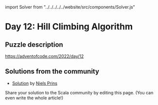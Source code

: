import Solver from "../../../../../website/src/components/Solver.js"

# Day 12: Hill Climbing Algorithm

## Puzzle description

https://adventofcode.com/2022/day/12

## Solutions from the community
- [Solution](https://github.com/prinsniels/AdventOfCode2022/blob/master/src/main/scala/day12.scala) by [Niels Prins](https://github.com/prinsniels)


Share your solution to the Scala community by editing this page. (You can even write the whole article!)
